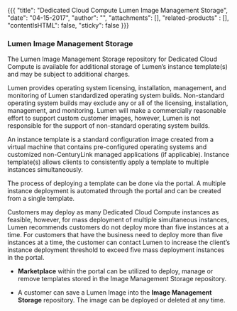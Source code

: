 {{{
  "title": "Dedicated Cloud Compute Lumen Image Management Storage",
  "date": "04-15-2017",
  "author": "",
  "attachments": [],
  "related-products" : [],
  "contentIsHTML": false,
  "sticky": false
}}}

### Lumen Image Management Storage

The Lumen Image Management Storage repository for Dedicated Cloud Compute is available for additional storage of Lumen’s instance template(s) and may be subject to additional charges.

Lumen provides operating system licensing, installation, management, and monitoring of Lumen standardized operating system builds. Non-standard operating system builds may exclude any or all of the licensing, installation, management, and monitoring. Lumen will make a commercially reasonable effort to support custom customer images, however, Lumen is not responsible for the support of non-standard operating system builds.

An instance template is a standard configuration image created from a virtual machine that contains pre-configured operating systems and customized non-CenturyLink managed applications (if applicable). Instance template(s) allows clients to consistently apply a template to multiple instances simultaneously.

The process of deploying a template can be done via the portal. A multiple instance deployment is automated through the portal and can be created from a single template.

Customers may deploy as many Dedicated Cloud Compute instances as feasible, however, for mass deployment of multiple simultaneous instances, Lumen recommends customers do not deploy more than five instances at a time. For customers that have the business need to deploy more than five instances at a time, the customer can contact Lumen to increase the client’s instance deployment threshold to exceed five mass deployment instances in the portal.

* **Marketplace** within the portal can be utilized to deploy, manage or remove templates stored in the Image Management Storage repository.

* A customer can save a Lumen Image into the **Image Management Storage** repository. The image can be deployed or deleted at any time.
